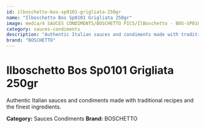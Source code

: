 ```yaml
---
id: ilboschetto-bos-sp0101-grigliata-250gr
name: "Ilboschetto Bos Sp0101 Grigliata 250gr"
image: media/4 SAUCES CONDIMENTS/BOSCHETTO PICS/IlBoschetto - BOS-SP0101 Grigliata 250GR.png
category: sauces-condiments
description: "Authentic Italian sauces and condiments made with traditional recipes and the finest ingredients."
brand: "BOSCHETTO"
---
```


# Ilboschetto Bos Sp0101 Grigliata 250gr

Authentic Italian sauces and condiments made with traditional recipes and the finest ingredients.

**Category:** Sauces Condiments
**Brand:** BOSCHETTO
